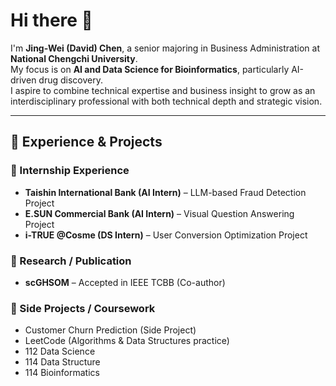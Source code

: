 # Hi there 👋

I'm **Jing-Wei (David) Chen**, a senior majoring in Business Administration at **National Chengchi University**.  
My focus is on **AI and Data Science for Bioinformatics**, particularly AI-driven drug discovery.  
I aspire to combine technical expertise and business insight to grow as an interdisciplinary professional with both technical depth and strategic vision.  

---

## 🔬 Experience & Projects

### 💼 Internship Experience
- **Taishin International Bank (AI Intern)** – LLM-based Fraud Detection Project  
- **E.SUN Commercial Bank (AI Intern)** – Visual Question Answering Project  
- **i-TRUE @Cosme (DS Intern)** – User Conversion Optimization Project  

### 📖 Research / Publication
- **scGHSOM** – Accepted in IEEE TCBB (Co-author)  

### 🚀 Side Projects / Coursework
- Customer Churn Prediction (Side Project)
- LeetCode (Algorithms & Data Structures practice)
- 112 Data Science  
- 114 Data Structure  
- 114 Bioinformatics 
